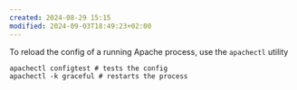 ```yaml
---
created: 2024-08-29 15:15
modified: 2024-09-03T18:49:23+02:00
---
```


To reload the config of a running Apache process, use the `apachectl` utility
```shell
apachectl configtest # tests the config
apachectl -k graceful # restarts the process
```
